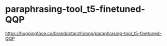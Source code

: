 # paraphrasing-tool_t5-finetuned-QQP
https://huggingface.co/brandontanzhirong/paraphrasing-tool_t5-finetuned-QQP
